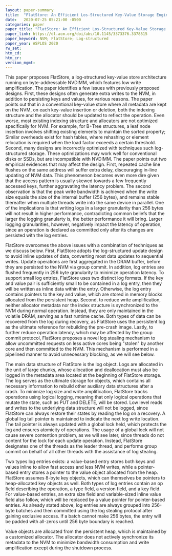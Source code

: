 ```yaml
---
layout: paper-summary
title:  "FlatStore: An Efficient Los-Structured Key-Value Storage Engine for Persistent Memory"
date:   2020-07-25 05:21:00 -0500
categories: paper
paper_title: "FlatStore: An Efficient Los-Structured Key-Value Storage Engine for Persistent Memory"
paper_link: https://dl.acm.org/doi/abs/10.1145/3373376.3378515
paper_keyword: NVM; FlatStore; Log-structured
paper_year: ASPLOS 2020
rw_set:
htm_cd:
htm_cr:
version_mgmt:
---
```


This paper proposes FlatStore, a log-structured key-value store architecture running on byte-addressable NVDIMM, which
features low write amplification. 
The paper identifies a few issues with previously proposed designs. First, these designs often generate extra writes to
the NVM, in addition to persisting keys and values, for various reasons. The paper points out that in a conventional
key-value store where all metadata are kept on the NVM, on each key-value insertion or deletion, both the indexing structure 
and the allocator should be updated to reflect the operation. Even worse, most existing indexing structure and allocators 
are not optimized specifically for NVM. For example, for B+Tree structures, a leaf node insertion involves shifting 
existing elements to maintain the sorted property; Similar overheads exist for hash tables, where rehashing or element
relocation is required when the load factor exceeds a certain threshold.
Second, many designs are incorrectly optimized with techniques such log-structured storage. These optimizations may work
well for conventional disks or SSDs, but are incompatible with NVDIMM. The paper points out two empirical evidences that 
may affect the design.
First, repeated cache line flushes on the same address will suffer extra delay, discouraging in-line updating of NVM
data. This phenomenon becomes even more dire given that the access pattern is usually skewed towards a few frequently
accessed keys, further aggravating the latency problem.
The second observation is that the peak write bandwidth is achieved when the write size equals the
size of the internal buffer (256 bytes), and remains stable thereafter when multiple threads write into the same device 
in parallel. One of the implications is that writing logs in a larger granularity than 256 bytes will not result in
higher performance, contradicting common beliefs that the larger the logging granularty is, the better performance it 
will bring. Larger logging granularities, however, negatively impact the latency of operation, since an operation
is declared as committed only after its changes are persisted with the log entries.

FlatStore overcomes the above issues with a combination of techniques as we discuss below. First, FlatStore adopts the
log-structured update design to avoid inline updates of data, converting most data updates to sequential writes.
Update operations are first aggregated in the DRAM buffer, before they are persisted to the NVM via group commit.
In addition, log entries are flushed frequently in 256 byte granularity to minimize operation latency. To support
small log entries, FlatStore uses two distinct log formats. If the key and value pair is sufficiently small to be contained
in a log entry, then they will be written as inline data within the entry. Otherwise, the log entry contains pointers
to the key and value, which are stored in memory blocks allocated from the persistent heap.
Second, to reduce write amplification, neither allocator metadata nor the index structure is synchronized to the NVM
during normal operation. Instead, they are only maintained in the volatile DRAM, serving as a fast runtime cache.
Both types of data can be recovered from the log during recovery, as FlatStore uses the persistent log as the ultimate
reference for rebuilding the pre-crash image.
Lastly, to further reduce operation latency, which may be affected by the group commit protocol, FlatStore proposes a 
novel log stealing mechanism to allow uncommitted requests on less active cores being "stolen" by another core and
then committed to the NVM. This mechanism is performed in a pipelined manner to avoid unnecessary blocking, as we will 
see below.

The main data structure of FlatStore is the log object. Logs are allocated in the unit of large chunks, whose allocation
and deallocation must also be logged in the metadata area located at the beginning of FlatStore storage. The log serves
as the ultimate storage for objects, which contains all necessary information to rebuild other auxiliary data structures
after a crash. To minimize log size and write amplification, FlatStore tracks operations using logical logging,
meaning that only logical operations that mutate the state, such as PUT and DELETE, will be stored. Low level reads and 
writes to the underlying data structure will not be logged, since FlatStore can always restore their states by
reading the log on a recovery. A global log tail pointer is maintained to indicate the next log write location. The 
tail pointer is always updated with a global lock held, which protects the log and ensures atomicity of operations.
The usage of a global lock will not cause severe contention problem, as we will see later, since threads do not content
for the lock for each update operation. Instead, FlatStore designates one of the threads as the leader thread, and performs
group commit on behalf of all other threads with the assistance of log stealing.

Two types log entries exists: a value-based entry stores both keys and values inline to allow fast access and less NVM 
writes, while a pointer-based entry stores a pointer to the value object allocated from the heap. FlatStore assumes 8-byte
key objects, which can themselves be pointers to heap-allocated key objects as well. 
Both types of log entries contain an op field describing the operation, a type field, a version field, and a key field.
For value-based entries, an extra size field and variable-sized inline value field also follow, which will be
replaced by a value pointer for pointer-based entries.
As already stated above, log entries are always grouped into 256-byte batches and then committed using the log stealing
protocol after gaining exclusive access. If a batch cannot make 256 bytes, the entry will be padded with all-zeros until
256 byte boundary is reached.

Value objects are allocated from the persistent heap, which is maintained by a customized allocator. The allocator 
does not actively synchronize its metadata to the NVM to minimize bandwidth consumption and write amplification
except during the shutdown process. 


